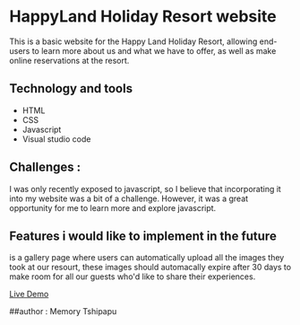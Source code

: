 # HappyLand Holiday Resort website
This is a basic website for the Happy Land Holiday Resort, allowing end-users to learn more about us and what we have to offer, as well as make online reservations at the resort.

## Technology and tools 
* HTML
* CSS
* Javascript
* Visual studio code

## Challenges :
I was only recently exposed to javascript, so I believe that incorporating it into my website was a bit of a challenge. However, it was a great opportunity for me to learn more and explore javascript.

## Features i would like to implement in the future 
is a gallery page where users can automatically upload all the images they took at our resourt, these images should automacally expire after 30 days to make room for all our guests who'd like to share their experiences.

[Live Demo](https://www.google.com)

##author :
Memory Tshipapu 

